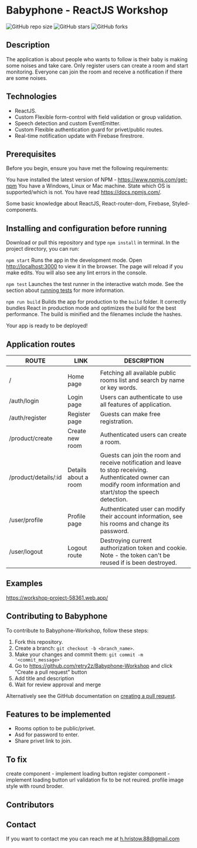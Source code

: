 # Babyphone - ReactJS Workshop

![GitHub repo size](https://img.shields.io/github/repo-size/retry2z/Babyphone-Workshop) ![GitHub stars](https://img.shields.io/github/stars/retry2z/Babyphone-Workshop?style=social)   ![GitHub forks](https://img.shields.io/github/forks/retry2z/Babyphone-Workshop?style=social)

## Description

The application is about people who wants to follow is their baby is making some noises and take care. Only register users can create a room and start monitoring. Everyone can join the room and receive a notification if there are some noises.

## Technologies
- ReactJS.
- Custom Flexible form-control with field validation or group validation.
- Speech detection and custom EventEmitter.
- Custom Flexible authentication guard for privet/public routes.
- Real-time notification update with Firebase firestrore.

## Prerequisites
Before you begin, ensure you have met the following requirements:

You have installed the latest version of NPM - https://www.npmjs.com/get-npm
You have a Windows, Linux or Mac machine. State which OS is supported/which is not.
You have read https://docs.npmjs.com/.

Some basic knowledge about ReactJS, React-router-dom, Firebase, Styled-components.

## Installing and configuration before running
Download or pull this repository and type ``npm install`` in terminal. 
In the project directory, you can run: 

`npm start`
Runs the app in the development mode.
Open [http://localhost:3000](http://localhost:3000) to view it in the browser.
The page will reload if you make edits. You will also see any lint errors in the console.

`npm test`
Launches the test runner in the interactive watch mode. See the section about [running tests](https://facebook.github.io/create-react-app/docs/running-tests) for more information.

`npm run build`
Builds the app for production to the `build` folder. It correctly bundles React in production mode and optimizes the build for the best performance. The build is minified and the filenames include the hashes.

Your app is ready to be deployed!

## Application routes
ROUTE | LINK | DESCRIPTION
------|-------------|---------
| |    
/ | Home page | Fetching all available public rooms list and search by name or key words.
/auth/login | Login page | Users can authenticate to use all features of application.
/auth/register | Register page | Guests can make free registration. 
/product/create | Create new room | Authenticated users can create a room.  
/product/details/:id | Details about a room | Guests can join the room and receive notification and leave to stop receiving. Authenticated owner can modify room information and start/stop the speech detection. 
/user/profile | Profile page | Authenticated user can modify their account information, see his rooms  and change its password.
/user/logout | Logout route | Destroying current authorization token and cookie. Note - the token can't be reused if is been destroyed.

## Examples
https://workshop-project-58361.web.app/

## Contributing to Babyphone
To contribute to Babyphone-Workshop, follow these steps:

1. Fork this repository.
2. Create a branch: `git checkout -b <branch_name>`.
3. Make your changes and commit them: `git commit -m '<commit_message>'`
4. Go to https://github.com/retry2z/Babyphone-Workshop and click "Create a pull request" button
5. Add title and description
6. Wait for review approval and merge

Alternatively see the GitHub documentation on [creating a pull request](https://help.github.com/en/github/collaborating-with-issues-and-pull-requests/creating-a-pull-request).

## Features to be implemented
- Rooms option to be public/privet.
- Asd for password to enter.
- Share privet link to join.

## To fix
create component - implement loading button
register component - implement loading button
url validation fix to be not reuired.
profile image style with round broder.

## Contributors

## Contact
If you want to contact me you can reach me at h.hristow.88@gmail.com

